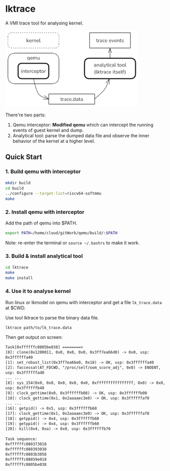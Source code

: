# lktrace

A VMI trace tool for analysing kernel.

<img src="./lktrace.png" alt="lktrace" style="zoom:80%;" />

There're two parts:

1. Qemu interceptor: **Modified qemu** which can intercept the running events of guest kernel and dump.
2. Analytical tool: parse the dumped data file and observe the inner behavior of the kernel at a higher level.

## Quick Start

### 1. Build qemu with interceptor

```sh
mkdir build
cd build
../configure --target-list=riscv64-softmmu
make
```

### 2. Install qemu with interceptor

Add the path of qemu into $PATH.

```sh
export PATH=/home/cloud/gitWork/qemu/build/:$PATH
```

Note: re-enter the terminal or `source ~/.bashrs` to make it work.

### 3. Build & install analytical tool

```sh
cd lktrace
make
make install
```

### 4. Use it to analyse kernel

Run linux or lkmodel on qemu with interceptor and get a file `lk_trace.data` at $CWD.

Use tool lktrace to parse the binary data file.

```sh
lktrace path/to/lk_trace.data
```

Then get output on screen:

```console
Task[0xffffffc0805be038] ========>
[0]: clone(0x1200011, 0x0, 0x0, 0x0, 0x3ff7ea66d0) -> 0x0, usp: 0x3ffffffa40
[1]: set_robust_list(0x3ff7ea66e0, 0x18) -> OK, usp: 0x3ffffffa40
[2]: faccessat(AT_FDCWD, "/proc/self/oom_score_adj", 0x0) -> ENOENT, usp: 0x3ffffffad0
... ...
[8]: sys_154(0x0, 0x0, 0x0, 0x0, 0x0, 0xffffffffffffffff, 0x0) -> 0x0, usp: 0x3ffffffb40
[9]: clock_gettime(0x0, 0x3ffffffb08) -> OK, usp: 0x3ffffffb00
[10]: clock_gettime(0x1, 0x2aaaaec3e0) -> OK, usp: 0x3ffffffaf0
... ...
[16]: getpid() -> 0x5, usp: 0x3ffffffb60
[17]: clock_gettime(0x1, 0x2aaaaec3e0) -> OK, usp: 0x3ffffffaf0
[18]: getppid() -> 0x4, usp: 0x3ffffffb60
[19]: getppid() -> 0x4, usp: 0x3ffffffb60
[20]: kill(0x4, 0xa) -> 0x0, usp: 0x3ffffffb70

Task sequence:
0xffffffc080373018
0xffffffc080393038
0xffffffc0803b3058
0xffffffc08059e018
0xffffffc0805be038
```
